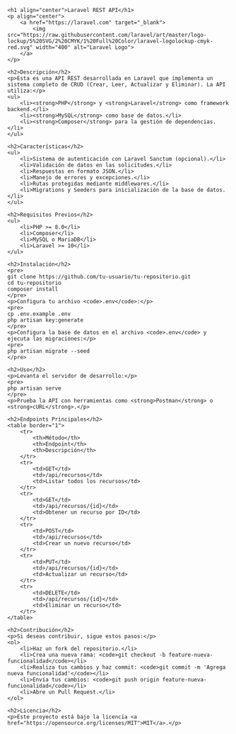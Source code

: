 
    <h1 align="center">Laravel REST API</h1>
    <p align="center">
        <a href="https://laravel.com" target="_blank">
            <img src="https://raw.githubusercontent.com/laravel/art/master/logo-lockup/5%20SVG/2%20CMYK/1%20Full%20Color/laravel-logolockup-cmyk-red.svg" width="400" alt="Laravel Logo">
        </a>
    </p>

    <h2>Descripción</h2>
    <p>Esta es una API REST desarrollada en Laravel que implementa un sistema completo de CRUD (Crear, Leer, Actualizar y Eliminar). La API utiliza:</p>
    <ul>
        <li><strong>PHP</strong> y <strong>Laravel</strong> como framework backend.</li>
        <li><strong>MySQL</strong> como base de datos.</li>
        <li><strong>Composer</strong> para la gestión de dependencias.</li>
    </ul>

    <h2>Características</h2>
    <ul>
        <li>Sistema de autenticación con Laravel Sanctum (opcional).</li>
        <li>Validación de datos en las solicitudes.</li>
        <li>Respuestas en formato JSON.</li>
        <li>Manejo de errores y excepciones.</li>
        <li>Rutas protegidas mediante middlewares.</li>
        <li>Migrations y Seeders para inicialización de la base de datos.</li>
    </ul>

    <h2>Requisitos Previos</h2>
    <ul>
        <li>PHP >= 8.0</li>
        <li>Composer</li>
        <li>MySQL o MariaDB</li>
        <li>Laravel >= 10</li>
    </ul>

    <h2>Instalación</h2>
    <pre>
    git clone https://github.com/tu-usuario/tu-repositorio.git
    cd tu-repositorio
    composer install
    </pre>
    <p>Configura tu archivo <code>.env</code>:</p>
    <pre>
    cp .env.example .env
    php artisan key:generate
    </pre>
    <p>Configura la base de datos en el archivo <code>.env</code> y ejecuta las migraciones:</p>
    <pre>
    php artisan migrate --seed
    </pre>

    <h2>Uso</h2>
    <p>Levanta el servidor de desarrollo:</p>
    <pre>
    php artisan serve
    </pre>
    <p>Prueba la API con herramientas como <strong>Postman</strong> o <strong>cURL</strong>.</p>

    <h2>Endpoints Principales</h2>
    <table border="1">
        <tr>
            <th>Método</th>
            <th>Endpoint</th>
            <th>Descripción</th>
        </tr>
        <tr>
            <td>GET</td>
            <td>/api/recursos</td>
            <td>Listar todos los recursos</td>
        </tr>
        <tr>
            <td>GET</td>
            <td>/api/recursos/{id}</td>
            <td>Obtener un recurso por ID</td>
        </tr>
        <tr>
            <td>POST</td>
            <td>/api/recursos</td>
            <td>Crear un nuevo recurso</td>
        </tr>
        <tr>
            <td>PUT</td>
            <td>/api/recursos/{id}</td>
            <td>Actualizar un recurso</td>
        </tr>
        <tr>
            <td>DELETE</td>
            <td>/api/recursos/{id}</td>
            <td>Eliminar un recurso</td>
        </tr>
    </table>

    <h2>Contribución</h2>
    <p>Si deseas contribuir, sigue estos pasos:</p>
    <ol>
        <li>Haz un fork del repositorio.</li>
        <li>Crea una nueva rama: <code>git checkout -b feature-nueva-funcionalidad</code></li>
        <li>Realiza tus cambios y haz commit: <code>git commit -m 'Agrega nueva funcionalidad'</code></li>
        <li>Envía tus cambios: <code>git push origin feature-nueva-funcionalidad</code></li>
        <li>Abre un Pull Request.</li>
    </ol>

    <h2>Licencia</h2>
    <p>Este proyecto está bajo la licencia <a href="https://opensource.org/licenses/MIT">MIT</a>.</p>





 
 
